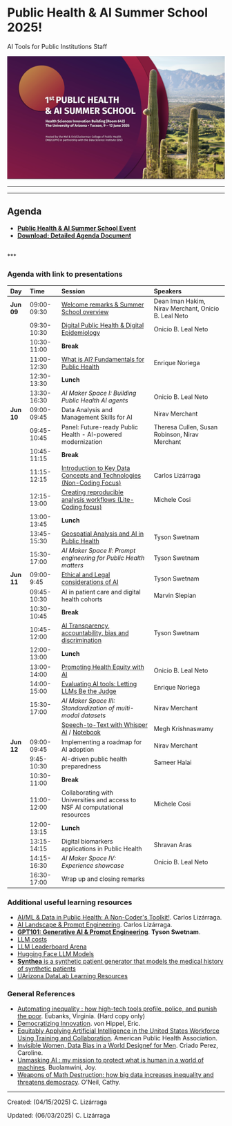 # Public Health & AI Summer School 2025! 
AI Tools for Public Institutions Staff 

<img src="https://github.com/ua-datalab/AI-for-Professionals/blob/main/images/AI_DataPublicHealth.png?raw=true" width=840>

***

***

## Agenda 

* [**Public Health & AI Summer School Event**](https://www.eventbrite.com/e/public-health-ai-summer-school-registration-1343451592879)
* [**Download: Detailed Agenda Document**](https://github.com/ua-datalab/AI-for-Professionals/blob/main/docs/digital%20booklet%20FINAL_.pdf)


<br>
***

### Agenda with link to presentations

Day |  Time |  Session   | Speakers |
| :-- | :-- | :--  |  :-- |
| **Jun 09** | 09:00-09:30 | [Welcome remarks & Summer School overview](https://drive.google.com/drive/folders/1yhcF_M6on5U4k6YII4uayO_VxyPWIJKh) | Dean Iman Hakim, Nirav Merchant, Onicio B. Leal Neto |
|        | 09:30-10:30 | [Digital Public Health & Digital Epidemiology](https://drive.google.com/drive/folders/1yhcF_M6on5U4k6YII4uayO_VxyPWIJKh) | Onicio B. Leal Neto |
|        | 10:30-11:00 | **Break** |  |
|        | 11:00-12:30 | [What is Al? Fundamentals for Public Health](https://docs.google.com/presentation/d/1zrspjJogSKOwRkSUx5PEYGVALRiQDPVW/edit?usp=sharing&ouid=106517198578585394777&rtpof=true&sd=true) | Enrique Noriega |
|        | 12:30-13:30 | **Lunch** |    |
|        | 13:30-16:30  | _AI Maker Space I: Building Public Health AI agents_ |  Onicio B. Leal Neto |
| **Jun 10** | 09:00-09:45 | Data Analysis and Management Skills for AI | Nirav Merchant |
|            | 09:45-10:45 | Panel: Future-ready Public Health - Al-powered modernization | Theresa Cullen, Susan Robinson, Nirav Merchant |
|        | 10:45-11:15 |  **Break**  |   |
|        | 11:15-12:15 | [Introduction to Key Data Concepts and Technologies (Non-Coding Focus)](https://github.com/ua-datalab/AI-for-Professionals/wiki) | Carlos Lizárraga |
|        | 12:15-13:00  | [Creating reproducible analysis workflows (Lite-Coding focus)](https://docs.google.com/presentation/d/1-LO9FKafSMWOyPDpZi6NM4nCKW_9J0JTEAO5qvVzxI0/edit?slide=id.g36082ec7c7b_0_1#slide=id.g36082ec7c7b_0_1) | Michele Cosi |
|        | 13:00- 13:45 | **Lunch** |   |
|        | 13:45-15:30 | [Geospatial Analysis and AI in Public Health](https://tyson-swetnam.github.io/intro-gpt/tutorials/publichealth/gis/) |  Tyson Swetnam |
|        | 15:30-17:00 |  _AI Maker Space Il: Prompt engineering for Public  Health matters_ | Tyson Swetnam |
| **Jun 11** | 09:00-9:45 |  [Ethical and Legal considerations of AI](https://tyson-swetnam.github.io/intro-gpt/ethics/) | Tyson Swetnam |
|        | 09:45-10:30  | AI in patient care and digital health cohorts | Marvin Slepian |
|        | 10:30-10:45 | **Break** |   |
|        | 10:45-12:00  |   [AI Transparency, accountability, bias and discrimination](https://tyson-swetnam.github.io/intro-gpt/ethics/) | Tyson Swetnam | 
|        | 12:00-13:00  |  **Lunch** | |
|        | 13:00-14:00 | [Promoting Health Equity with AI](https://drive.google.com/drive/folders/1yhcF_M6on5U4k6YII4uayO_VxyPWIJKh) | Onicio B. Leal Neto |
|        | 14:00-15:00 | [Evaluating AI tools: Letting LLMs Be the Judge](https://docs.google.com/presentation/d/1GXe1Q7aftQH3E2WqdrNlnHjkCck9zGtX-mG7u7jq7s0/edit?usp=sharing) | Enrique Noriega |
|        | 15:30-17:00 | _AI Maker Space III: Standardization of multi-modal datasets_ |  Nirav Merchant |
|        |              | [Speech-to-Text with Whisper AI](https://github.com/ua-datalab/NLP-Speech/tree/main/Speech_to_Text_with_Whisper) / [Notebook](Speech_to_Text_with_Whisper/Whisper_AI_for_Public_Health.ipynb) | Megh Krishnaswamy |
| **Jun 12** | 09:00-09:45  | Implementing a roadmap for AI adoption | Nirav Merchant |
|           | 9:45-10:30 | Al-driven public health preparedness | Sameer Halai |
|           | 10:30-11:00 | **Break**  |   |
|           | 11:00-12:00 | Collaborating with Universities and access to NSF AI computational resources | Michele Cosi |
|           | 12:00-13:15 | **Lunch** | |
|           |  13:15-14:15 | Digital biomarkers applications in Public Health | Shravan Aras |
|           | 14:15-16:30 | _AI Maker Space IV: Experience showcase_ | Onicio B. Leal Neto |
|            |  16:30-17:00 |  Wrap up and closing remarks |   |


### Additional useful learning resources

* [AI/ML & Data in Public Health: A Non-Coder's Toolkit!](https://github.com/ua-datalab/AI-for-Professionals/wiki). Carlos Lizárraga. 
* [AI Landscape & Prompt Engineering](https://docs.google.com/presentation/d/1B8YOy5H0O1WGNXq3AeoSl3Kz5WzHaboI5hBM5tphoz0/edit?usp=sharing). Carlos Lizárraga.
* [**GPT101: Generative AI & Prompt Engineering**](https://tyson-swetnam.github.io/intro-gpt/). **Tyson Swetnam**.
* [LLM costs](https://www.llm-prices.com/)
* [LLM Leaderboard Arena](https://lmarena.ai/leaderboard)
* [Hugging Face LLM Models](https://huggingface.co/)
* [**Synthea** is a synthetic patient generator that models the medical history of synthetic patients](https://github.com/synthetichealth/synthea/wiki)
* [UArizona DataLab Learning Resources](https://ua-datalab.github.io/)

### General References

* [Automating inequality : how high-tech tools profile, police, and punish the poor](https://arizona-ua.primo.exlibrisgroup.com/discovery/fulldisplay?context=L&vid=01UA_INST:01UA&search_scope=MyInst_and_CI&tab=Everything&docid=alma991009080139703843). Eubanks, Virginia. (Hard copy only)
* [Democratizing Innovation](https://arizona-ua.primo.exlibrisgroup.com/discovery/fulldisplay?context=L&vid=01UA_INST:01UA&search_scope=MyInst_and_CI&tab=Everything&docid=alma991048828326203843). von Hippel, Eric.
* [Equitably Applying Artificial Intelligence in the United States Workforce Using Training and Collaboration](https://www.apha.org/policy-and-advocacy/public-health-policy-briefs/policy-database/2025/01/21/equitably-applying-artificial-intelligence-in-the-united-states-workforce). American Public Health Association. 
* [Invisible Women, Data Bias in a World Designef for Men](https://arizona-ua.primo.exlibrisgroup.com/discovery/fulldisplay?context=L&vid=01UA_INST:01UA&search_scope=MyInst_and_CI&tab=Everything&docid=alma991049874329503843). Criado Perez, Caroline.
* [Unmasking AI : my mission to protect what is human in a world of machines](https://arizona-ua.primo.exlibrisgroup.com/discovery/fulldisplay?context=L&vid=01UA_INST:01UA&search_scope=MyInst_and_CI&tab=Everything&docid=alma991050452212903843). Buolamwini, Joy.
* [Weapons of Math Destruction: how big data increases inequality and threatens democracy](https://arizona-ua.primo.exlibrisgroup.com/discovery/fulldisplay?context=L&vid=01UA_INST:01UA&search_scope=MyInst_and_CI&tab=Everything&docid=alma991049874329503843). O'Neil, Cathy.

 

***
 
Created: (04/15/2025) C. Lizárraga

Updated: (06/03/2025) C. Lizárraga

